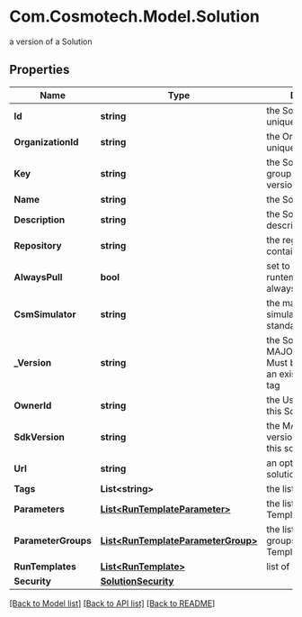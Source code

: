 # Com.Cosmotech.Model.Solution
a version of a Solution

## Properties

Name | Type | Description | Notes
------------ | ------------- | ------------- | -------------
**Id** | **string** | the Solution version unique identifier | [optional] [readonly] 
**OrganizationId** | **string** | the Organization unique identifier | [optional] [readonly] 
**Key** | **string** | the Solution key which group Solution versions | [optional] 
**Name** | **string** | the Solution name | [optional] 
**Description** | **string** | the Solution description | [optional] 
**Repository** | **string** | the registry repository containing the image | [optional] 
**AlwaysPull** | **bool** | set to true if the runtemplate wants to always pull the image | [optional] [default to false]
**CsmSimulator** | **string** | the main Cosmo Tech simulator name used in standard Run Template | [optional] 
**_Version** | **string** | the Solution version MAJOR.MINOR.PATCH. Must be aligned with an existing repository tag | [optional] 
**OwnerId** | **string** | the User id which own this Solution | [optional] [readonly] 
**SdkVersion** | **string** | the MAJOR.MINOR version used to build this solution | [optional] 
**Url** | **string** | an optional URL link to solution page | [optional] 
**Tags** | **List&lt;string&gt;** | the list of tags | [optional] 
**Parameters** | [**List&lt;RunTemplateParameter&gt;**](RunTemplateParameter.md) | the list of Run Template Parameters | [optional] 
**ParameterGroups** | [**List&lt;RunTemplateParameterGroup&gt;**](RunTemplateParameterGroup.md) | the list of parameters groups for the Run Templates | [optional] 
**RunTemplates** | [**List&lt;RunTemplate&gt;**](RunTemplate.md) | list of Run Template | [optional] 
**Security** | [**SolutionSecurity**](SolutionSecurity.md) |  | [optional] 

[[Back to Model list]](../README.md#documentation-for-models) [[Back to API list]](../README.md#documentation-for-api-endpoints) [[Back to README]](../README.md)

